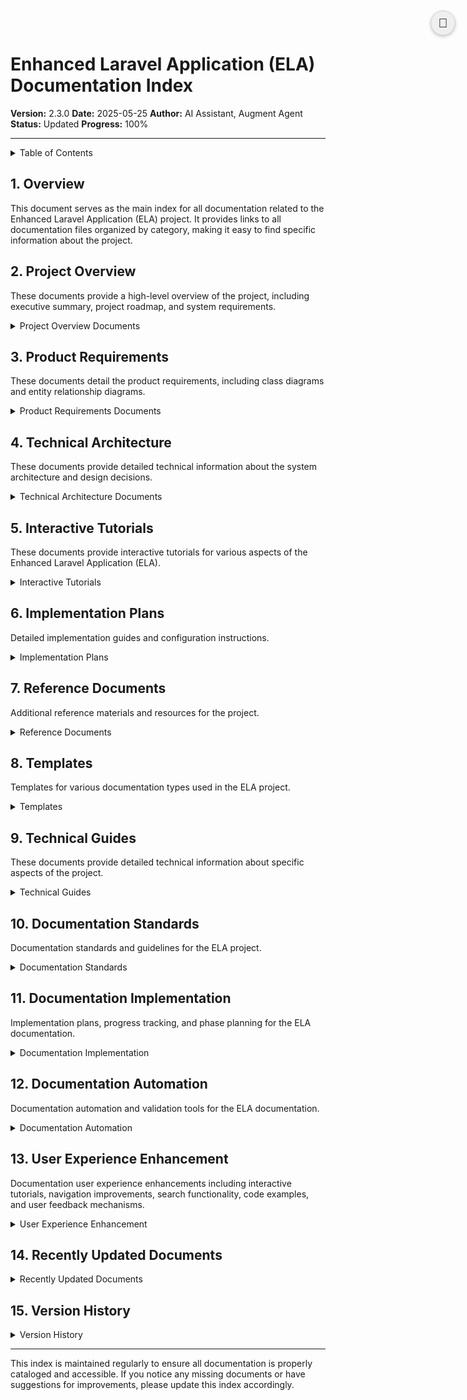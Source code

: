 # Enhanced Laravel Application (ELA) Documentation Index

**Version:** 2.3.0
**Date:** 2025-05-25
**Author:** AI Assistant, Augment Agent
**Status:** Updated
**Progress:** 100%

---

<!-- Light/Dark Mode Toggle Button -->
<div style="position: fixed; top: 20px; right: 20px; z-index: 1000;">
  <button id="theme-toggle" onclick="toggleTheme()" style="border: 1px solid #d0d0d0; border-radius: 50%; width: 40px; height: 40px; display: flex; align-items: center; justify-content: center; cursor: pointer; font-size: 20px; box-shadow: 0 2px 5px rgba(0,0,0,0.2);" title="Toggle dark/light mode" aria-label="Toggle dark/light mode">🌙</button>
</div>

<script>
// Function to update styles based on theme
function applyTheme(isDark) {
  // Get all elements that need styling
  const details = document.querySelectorAll('details');
  const headings = document.querySelectorAll('h1, h2, h3, h4, h5, h6');
  const links = document.querySelectorAll('a');
  const tables = document.querySelectorAll('table');
  const tableHeaders = document.querySelectorAll('th');
  const tableCells = document.querySelectorAll('td');
  const themeToggle = document.getElementById('theme-toggle');

  // Set document background and text color
  document.body.style.backgroundColor = isDark ? '#1a1a1a' : '#ffffff';
  document.body.style.color = isDark ? '#e0e0e0' : '#333333';

  // Update headings
  headings.forEach(heading => {
    heading.style.color = isDark ? '#ffffff' : '#222222';
  });

  // Update links
  links.forEach(link => {
    link.style.color = isDark ? '#4dabf7' : '#0066cc';
  });

  // Update details elements
  details.forEach(detail => {
    detail.style.backgroundColor = isDark ? '#2d2d2d' : '#f8f9fa';
    detail.style.border = isDark ? '1px solid #444444' : '1px solid #dddddd';
    detail.style.borderRadius = '5px';
    detail.style.padding = '10px';
    detail.style.margin = '10px 0';
  });

  // Update tables
  tables.forEach(table => {
    table.style.borderCollapse = 'collapse';
    table.style.width = '100%';

    // Update table headers
    const headers = table.querySelectorAll('th');
    headers.forEach(header => {
      header.style.backgroundColor = isDark ? '#2d2d2d' : '#f2f2f2';
      header.style.border = isDark ? '1px solid #444444' : '1px solid #dddddd';
      header.style.padding = '8px';
      header.style.textAlign = 'left';
    });

    // Update table cells
    const cells = table.querySelectorAll('td');
    cells.forEach((cell, index) => {
      cell.style.border = isDark ? '1px solid #444444' : '1px solid #dddddd';
      cell.style.padding = '8px';
      // Alternate row colors
      if (index % 2 === 0) {
        cell.style.backgroundColor = isDark ? '#2a2a2a' : '#f9f9f9';
      } else {
        cell.style.backgroundColor = isDark ? '#2d2d2d' : '#ffffff';
      }
    });
  });

  // Update theme toggle button
  if (themeToggle) {
    themeToggle.style.backgroundColor = isDark ? '#2d2d2d' : '#f0f0f0';
    themeToggle.style.borderColor = isDark ? '#444444' : '#d0d0d0';
    themeToggle.style.color = isDark ? '#e0e0e0' : '#333333';
    themeToggle.innerHTML = isDark ? '☀️' : '🌙';
    themeToggle.title = isDark ? 'Switch to light mode' : 'Switch to dark mode';
    themeToggle.setAttribute('aria-label', isDark ? 'Switch to light mode' : 'Switch to dark mode');
  }
}

// Check for saved theme preference or default to light
const getStoredTheme = () => localStorage.getItem('theme');
const setTheme = (theme) => {
  localStorage.setItem('theme', theme);
  applyTheme(theme === 'dark');
};

// Function to toggle theme
function toggleTheme() {
  const currentTheme = getStoredTheme() || 'light';
  setTheme(currentTheme === 'dark' ? 'light' : 'dark');
}

// Set initial theme
document.addEventListener('DOMContentLoaded', () => {
  const storedTheme = getStoredTheme();
  if (storedTheme) {
    setTheme(storedTheme);
  } else {
    // Check for system preference
    const prefersDark = window.matchMedia('(prefers-color-scheme: dark)').matches;
    setTheme(prefersDark ? 'dark' : 'light');
  }
});
</script>

<details>
<summary>Table of Contents</summary>

- [1. Overview](#1-overview)
- [2. Project Overview](#2-project-overview)
- [3. Product Requirements](#3-product-requirements)
- [4. Technical Architecture](#4-technical-architecture)
- [5. Interactive Tutorials](#5-interactive-tutorials)
- [6. Implementation Plans](#6-implementation-plans)
- [7. Reference Documents](#7-reference-documents)
- [8. Templates](#8-templates)
- [9. Technical Guides](#9-technical-guides)
- [10. Documentation Standards](#10-documentation-standards)
- [11. Documentation Implementation](#11-documentation-implementation)
- [12. Documentation Automation](#12-documentation-automation)
- [13. User Experience Enhancement](#13-user-experience-enhancement)
- [14. Recently Updated Documents](#14-recently-updated-documents)
- [15. Version History](#15-version-history)
</details>

## 1. Overview

This document serves as the main index for all documentation related to the Enhanced Laravel Application (ELA) project. It provides links to all documentation files organized by category, making it easy to find specific information about the project.

## 2. Project Overview

These documents provide a high-level overview of the project, including executive summary, project roadmap, and system requirements.

<details>
<summary>Project Overview Documents</summary>

| Document | Description |
| --- | --- |
| [010-project-overview/010-executive-summary.md](010-project-overview/010-executive-summary.md) | Non-technical overview of the project for stakeholders |
| [010-project-overview/020-project-roadmap.md](010-project-overview/020-project-roadmap.md) | Project timeline, milestones, and delivery schedule |
| [010-project-overview/030-system-requirements.md](010-project-overview/030-system-requirements.md) | System requirements and dependencies |
</details>

## 3. Product Requirements

These documents detail the product requirements, including class diagrams and entity relationship diagrams.

<details>
<summary>Product Requirements Documents</summary>

| Document | Description |
| --- | --- |
| [040-product-requirements/010-product-requirements.md](040-product-requirements/010-product-requirements.md) | Product Requirements Document detailing features and requirements |
| [040-product-requirements/020-prd-class-diagram.puml](040-product-requirements/020-prd-class-diagram.puml) | Class diagram for the product requirements |
| [040-product-requirements/030-entity-relationship-diagram.plantuml](040-product-requirements/030-entity-relationship-diagram.plantuml) | Entity relationship diagram for the database schema |
</details>

## 4. Technical Architecture

These documents provide detailed technical information about the system architecture and design decisions.

<details>
<summary>Technical Architecture Documents</summary>

| Document | Description |
| --- | --- |
| [050-technical-architecture/010-technical-architecture.md](050-technical-architecture/010-technical-architecture.md) | Technical Architecture Document with system design and specifications |
| [050-technical-architecture/020-questions-decisions-log.md](050-technical-architecture/020-questions-decisions-log.md) | Log of project decisions and outstanding questions |
</details>

## 5. Interactive Tutorials

These documents provide interactive tutorials for various aspects of the Enhanced Laravel Application (ELA).

<details>
<summary>Interactive Tutorials</summary>

| Document | Description |
| --- | --- |
| [070-interactive-tutorials/000-index.md](070-interactive-tutorials/000-index.md) | Index of interactive tutorials |
| [070-interactive-tutorials/000-framework/010-interactive-tutorial-framework.md](070-interactive-tutorials/000-framework/010-interactive-tutorial-framework.md) | Overview of the interactive tutorial framework |
| [070-interactive-tutorials/010-prd-understanding/010-understanding-prd-class-diagram.md](070-interactive-tutorials/010-prd-understanding/010-understanding-prd-class-diagram.md) | Tutorial on understanding the PRD class diagram |
| [070-interactive-tutorials/020-team-hierarchies/010-navigating-team-hierarchies-permissions.md](070-interactive-tutorials/020-team-hierarchies/010-navigating-team-hierarchies-permissions.md) | Tutorial on navigating team hierarchies and permissions |
| [070-interactive-tutorials/030-content-management/010-mastering-content-management.md](070-interactive-tutorials/030-content-management/010-mastering-content-management.md) | Tutorial on mastering content management features |
| [070-interactive-tutorials/040-real-time-collaboration/010-real-time-collaboration-chat.md](070-interactive-tutorials/040-real-time-collaboration/010-real-time-collaboration-chat.md) | Tutorial on using real-time collaboration chat features |
| [070-interactive-tutorials/050-event-sourcing/010-introduction-event-sourcing.md](070-interactive-tutorials/050-event-sourcing/010-introduction-event-sourcing.md) | Tutorial introducing event sourcing concepts and implementation |
</details>

## 6. Implementation Plans

Detailed implementation guides and configuration instructions.

<details>
<summary>Implementation Plans</summary>

| Document | Description |
| --- | --- |
| [100-implementation-plan/000-index.md](100-implementation-plan/000-index.md) | Index of implementation plans |
</details>

## 7. Reference Documents

Additional reference materials and resources for the project.

<details>
<summary>Reference Documents</summary>

| Document | Description |
| --- | --- |
| [200-reference-documents/010-glossary.md](200-reference-documents/010-glossary.md) | Glossary of terms and definitions used in the project |
| [200-reference-documents/020-documentation-style-guide.md](200-reference-documents/020-documentation-style-guide.md) | Documentation style guide and formatting standards |
| [200-reference-documents/030-coding-standards.md](200-reference-documents/030-coding-standards.md) | Coding standards and best practices |
| [200-reference-documents/040-documentation-roadmap.md](200-reference-documents/040-documentation-roadmap.md) | Documentation roadmap outlining future improvements and priorities |
</details>

## 8. Templates

Templates for various documentation types used in the ELA project.

<details>
<summary>Templates</summary>

| Document | Description |
| --- | --- |
| [800-templates/000-index.md](800-templates/000-index.md) | Index of templates |
| [800-templates/010-walkthrough-template.md](800-templates/010-walkthrough-template.md) | Template for creating walkthrough documentation |
| [800-templates/020-dated-walkthrough-template.md](800-templates/020-dated-walkthrough-template.md) | Template for creating dated walkthrough documentation |
</details>

## 9. Technical Guides

These documents provide detailed technical information about specific aspects of the project.

<details>
<summary>Technical Guides</summary>

| Document | Description |
| --- | --- |
| [300-technical-guides/000-index.md](300-technical-guides/000-index.md) | Index of technical guides for the application |
| [300-technical-guides/010-error-handling-guide.md](300-technical-guides/010-error-handling-guide.md) | Comprehensive guide for error handling strategies |
| [300-technical-guides/020-security-guide.md](300-technical-guides/020-security-guide.md) | Guide for implementing security best practices |
</details>

## 10. Documentation Standards

Documentation standards and guidelines for the ELA project.

<details>
<summary>Documentation Standards</summary>

| Document | Description |
| --- | --- |
| [400-documentation-standards/000-index.md](400-documentation-standards/000-index.md) | Index of documentation standards and guidelines |
| [400-documentation-standards/010-markdown-linting.md](400-documentation-standards/010-markdown-linting.md) | Markdown linting configuration and guidelines |
</details>

## 11. Documentation Implementation

Implementation plans, progress tracking, and phase planning for the ELA documentation.

<details>
<summary>Documentation Implementation</summary>

| Document | Description |
| --- | --- |
| [500-documentation-implementation/000-index.md](500-documentation-implementation/000-index.md) | Index of documentation implementation documents |
| [500-documentation-implementation/010-color-coded-progress-tracker.md](500-documentation-implementation/010-color-coded-progress-tracker.md) | Visual progress tracker with color-coded status indicators |
</details>

## 12. Documentation Automation

Documentation automation and validation tools for the ELA documentation.

<details>
<summary>Documentation Automation</summary>

| Document | Description |
| --- | --- |
| [600-documentation-automation/000-index.md](600-documentation-automation/000-index.md) | Index of documentation automation documents |
| [600-documentation-automation/010-documentation-validation-automation.md](600-documentation-automation/010-documentation-validation-automation.md) | Plan for automating documentation validation |
</details>

## 13. User Experience Enhancement

Documentation user experience enhancements including interactive tutorials, navigation improvements, search functionality, code examples, and user feedback mechanisms.

<details>
<summary>User Experience Enhancement</summary>

| Document | Description |
| --- | --- |
| [700-user-experience-enhancement/000-index.md](700-user-experience-enhancement/000-index.md) | Index of user experience enhancement documents |
</details>

## 14. Recently Updated Documents

<details>
<summary>Recently Updated Documents</summary>

| Document | Last Updated | Changes |
| --- | --- | --- |
| [000-index.md](000-index.md) | 2025-05-24 | Restructured documentation with new folder organization |
| [070-interactive-tutorials/000-index.md](070-interactive-tutorials/000-index.md) | 2025-05-24 | Reorganized interactive tutorials into logical categories |
| [400-documentation-standards/010-markdown-linting.md](400-documentation-standards/010-markdown-linting.md) | 2025-05-24 | Added markdown linting configuration from root docs directory |
</details>

## 15. Version History

<details>
<summary>Version History</summary>

| Version | Date | Changes | Author |
| --- | --- | --- | --- |
| 2.3.0 | 2025-05-25 | Added user-selectable light/dark mode with high contrast | AI Assistant |
| 2.2.0 | 2025-05-24 | Restructured documentation | Augment Agent |
| 2.1.0 | 2025-05-23 | Added user experience section | Augment Agent |
| 2.0.0 | 2025-05-22 | Major update | Augment Agent |
</details>


---

This index is maintained regularly to ensure all documentation is properly cataloged and accessible. If you notice any missing documents or have suggestions for improvements, please update this index accordingly.
